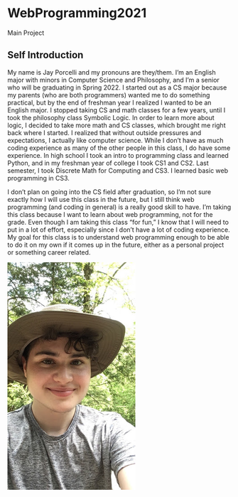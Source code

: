 # WebProgramming2021
Main Project

## Self Introduction

My name is Jay Porcelli and my pronouns are they/them. I’m an English major with minors in Computer Science and Philosophy, and I’m a senior who will be graduating in Spring 2022. I started out as a CS major because my parents (who are both programmers) wanted me to do something practical, but by the end of freshman year I realized I wanted to be an English major. I stopped taking CS and math classes for a few years, until I took the philosophy class Symbolic Logic. In order to learn more about logic, I decided to take more math and CS classes, which brought me right back where I started. I realized that without outside pressures and expectations, I actually like computer science. While I don’t have as much coding experience as many of the other people in this class, I do have some experience. In high school I took an intro to programming class and learned Python, and in my freshman year of college I took CS1 and CS2. Last semester, I took Discrete Math for Computing and CS3. I learned basic web programming in CS3.

I don’t plan on going into the CS field after graduation, so I’m not sure exactly how I will use this class in the future, but I still think web programming (and coding in general) is a really good skill to have. I’m taking this class because I want to learn about web programming, not for the grade. Even though I am taking this class “for fun,” I know that I will need to put in a lot of effort, especially since I don’t have a lot of coding experience. My goal for this class is to understand web programming enough to be able to do it on my own if it comes up in the future, either as a personal project or something career related.

![Selfie](Selfie.jpg)
